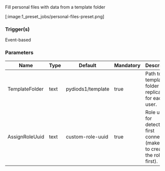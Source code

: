 
Fill personal files with data from a template folder

[:image:1_preset_jobs/personal-files-preset.png]

### Trigger(s)
Event-based


### Parameters
|Name|Type|Default|Mandatory|Description|
|----|----|-------|---------|-----------|
|TemplateFolder|text|pydiods1/template|true|Path to a template folder to be replicated for each user.|
|AssignRoleUuid|text|custom-role-uuid|true|Role uuid for detecting first connection (make sure to create the role first).|


